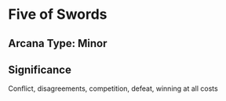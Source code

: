 # Five of Swords

## Arcana Type: Minor

## Significance 

Conflict, disagreements, competition, defeat, winning at all costs
